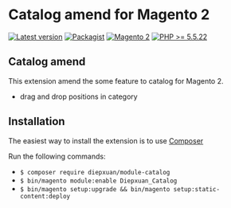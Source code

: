 Catalog amend for Magento 2
==================
[![Latest version](https://img.shields.io/badge/latest-1.0.0-green.svg)](https://github.com/diepxuan/module-catalog)
[![Packagist](https://img.shields.io/badge/packagist-1.0.0-green.svg)](https://packagist.org/packages/diepxuan/module-catalog)
[![Magento 2](https://img.shields.io/badge/Magento-%3E=2.1-blue.svg)](https://github.com/magento/magento2/tree/2.1)
[![PHP >= 5.5.22](https://img.shields.io/badge/PHP-%3E=5.6.5-blue.svg)](https://packagist.org/packages/diepxuan/module-catalog)

Catalog amend
--------------

This extension amend the some feature to catalog for Magento 2.
- drag and drop positions in category


Installation
------------

The easiest way to install the extension is to use [Composer](https://getcomposer.org/)

Run the following commands:

- ```$ composer require diepxuan/module-catalog```
- ```$ bin/magento module:enable Diepxuan_Catalog```
- ```$ bin/magento setup:upgrade && bin/magento setup:static-content:deploy```
